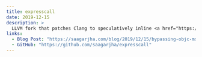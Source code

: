 ```yaml
---
title: expresscall
date: 2019-12-15
description: >
  LLVM fork that patches Clang to speculatively inline <a href="https://developer.apple.com/documentation/objectivec/1456712-objc_msgsend">objc_msgSend</a> calls, making them at least two times faster in most cases. Requires zero source code modifications and is fully compatible with Objective-C's dynamic features.
links:
  - Blog Post: "https://saagarjha.com/blog/2019/12/15/bypassing-objc-msgsend/"	
  - GitHub: "https://github.com/saagarjha/expresscall"
---
```

